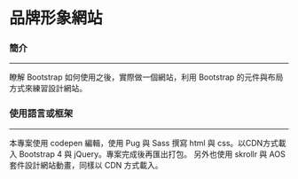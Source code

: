 # 品牌形象網站

### 簡介 
---

  瞭解 Bootstrap 如何使用之後，實際做一個網站，利用 Bootstrap 的元件與布局方式來練習設計網站。
  
### 使用語言或框架 
---

  本專案使用 codepen 編輯，使用 Pug 與 Sass 撰寫 html 與 css。以CDN方式載入 Bootstrap 4 與 jQuery。專案完成後再匯出打包。
  另外也使用 skrollr 與 AOS 套件設計網站動畫，同樣以 CDN 方式載入。
  
 


